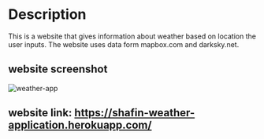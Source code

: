 # Description
This is a website that gives information about weather based on location the user inputs. The website uses data form mapbox.com and darksky.net.

## website screenshot
![weather-app](https://user-images.githubusercontent.com/43145078/69554239-b18ff200-0fcb-11ea-84a4-f1635bec9c6e.png)
## website link: https://shafin-weather-application.herokuapp.com/
